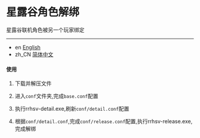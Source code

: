 # 星露谷角色解绑

星露谷联机角色被另一个玩家绑定

--- 

- en [English](README.md)
- zh_CN [简体中文](README.zh_CN.md)

#### 使用

1. 下载并解压文件

2. 进入`conf`文件夹,完成`base.conf`配置

2. 执行rrhsv-detail.exe,刷新`conf/detail.conf`配置

3. 根据`conf/detail.conf`,完成`conf/release.conf`配置,执行rrhsv-release.exe,完成解绑

